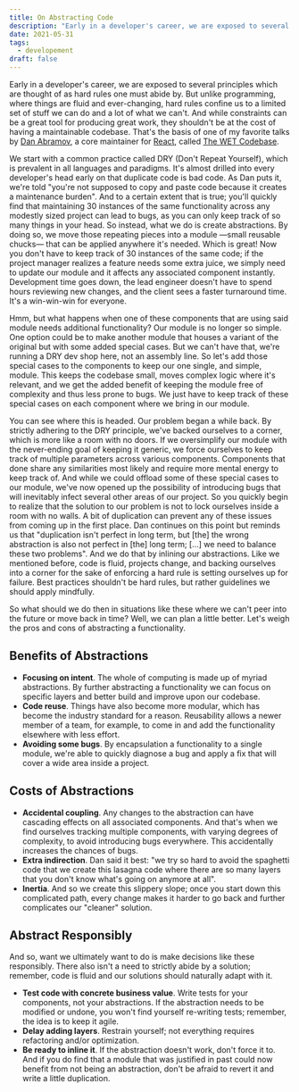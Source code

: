 ```yaml
---
title: On Abstracting Code
description: "Early in a developer's career, we are exposed to several principles which are thought of as hard rules one must abide by. But unlike programming, where things are fluid and ever-changing, hard rules confine us to a limited set of stuff we can do and a lot of what we can't. And while constraints can be a great tool for producing great work, they shouldn't be at the cost of having a maintainable codebase."
date: 2021-05-31
tags:
  - developement
draft: false
---
```


Early in a developer's career, we are exposed to several principles which are thought of as hard rules one must abide by. But unlike programming, where things are fluid and ever-changing, hard rules confine us to a limited set of stuff we can do and a lot of what we can't. And while constraints can be a great tool for producing great work, they shouldn't be at the cost of having a maintainable codebase. That's the basis of one of my favorite talks by [Dan Abramov](https://overreacted.io), a core maintainer for [React](https://reactjs.org), called [The WET Codebase](https://www.deconstructconf.com/2019/dan-abramov-the-wet-codebase).

We start with a common practice called DRY (Don't Repeat Yourself), which is prevalent in all languages and paradigms. It's almost drilled into every developer's head early on that duplicate code is bad code. As Dan puts it, we're told "you're not supposed to copy and paste code because it creates a maintenance burden". And to a certain extent that is true; you'll quickly find that maintaining 30 instances of the same functionality across any modestly sized project can lead to bugs, as you can only keep track of so many things in your head. So instead, what we do is create abstractions. By doing so, we move those repeating pieces into a module —small reusable chucks— that can be applied anywhere it's needed. Which is great! Now you don't have to keep track of 30 instances of the same code; if the project manager realizes a feature needs some extra juice, we simply need to update our module and it affects any associated component instantly. Development time goes down, the lead engineer doesn't have to spend hours reviewing new changes, and the client sees a faster turnaround time. It's a win-win-win for everyone.

Hmm, but what happens when one of these components that are using said module needs additional functionality? Our module is no longer so simple. One option could be to make another module that houses a variant of the original but with some added special cases. But we can't have that, we're running a DRY dev shop here, not an assembly line. So let's add those special cases to the components to keep our one single, and simple, module. This keeps the codebase small, moves complex logic where it's relevant, and we get the added benefit of keeping the module free of complexity and thus less prone to bugs. We just have to keep track of these special cases on each component where we bring in our module.

You can see where this is headed. Our problem began a while back. By strictly adhering to the DRY principle, we've backed ourselves to a corner, which is more like a room with no doors. If we oversimplify our module with the never-ending goal of keeping it generic, we force ourselves to keep track of multiple parameters across various components. Components that done share any similarities most likely and require more mental energy to keep track of. And while we could offload some of these special cases to our module, we've now opened up the possibility of introducing bugs that will inevitably infect several other areas of our project. So you quickly begin to realize that the solution to our problem is not to lock ourselves inside a room with no walls. A bit of duplication can prevent any of these issues from coming up in the first place. Dan continues on this point but reminds us that "duplication isn't perfect in long term, but [the] the wrong abstraction is also not perfect in [the] long term; [...] we need to balance these two problems". And we do that by inlining our abstractions. Like we mentioned before, code is fluid, projects change, and backing ourselves into a corner for the sake of enforcing a hard rule is setting ourselves up for failure. Best practices shouldn't be hard rules, but rather guidelines we should apply mindfully.

So what should we do then in situations like these where we can't peer into the future or move back in time? Well, we can plan a little better. Let's weigh the pros and cons of abstracting a functionality.

## Benefits of Abstractions
- **Focusing on intent**. The whole of computing is made up of myriad abstractions. By further abstracting a functionality we can focus on specific layers and better build and improve upon our codebase.
- **Code reuse**. Things have also become more modular, which has become the industry standard for a reason. Reusability allows a newer member of a team, for example, to come in and add the functionality elsewhere with less effort.
- **Avoiding some bugs**.  By encapsulation a functionality to a single module, we're able to quickly diagnose a bug and apply a fix that will cover a wide area inside a project.

## Costs of Abstractions
- **Accidental coupling**. Any changes to the abstraction can have cascading effects on all associated components. And that's when we find ourselves tracking multiple components, with varying degrees of complexity, to avoid introducing bugs everywhere. This accidentally increases the chances of bugs.
- **Extra indirection**. Dan said it best: "we try so hard to avoid the spaghetti code that we create this lasagna code where there are so many layers that you don't know what's going on anymore at all".
- **Inertia**. And so we create this slippery slope; once you start down this complicated path, every change makes it harder to go back and further complicates our "cleaner" solution.

## Abstract Responsibly
And so, want we ultimately want to do is make decisions like these responsibly. There also isn't a need to strictly abide by a solution; remember, code is fluid and our solutions should naturally adapt with it.

- **Test code with concrete business value**. Write tests for your components, not your abstractions. If the abstraction needs to be modified or undone, you won't find yourself re-writing tests; remember, the idea is to keep it agile.
- **Delay adding layers**. Restrain yourself; not everything requires refactoring and/or optimization.
- **Be ready to inline it**. If the abstraction doesn't work, don't force it to. And if you do find that a module that was justified in past could now benefit from not being an abstraction, don't be afraid to revert it and write a little duplication.